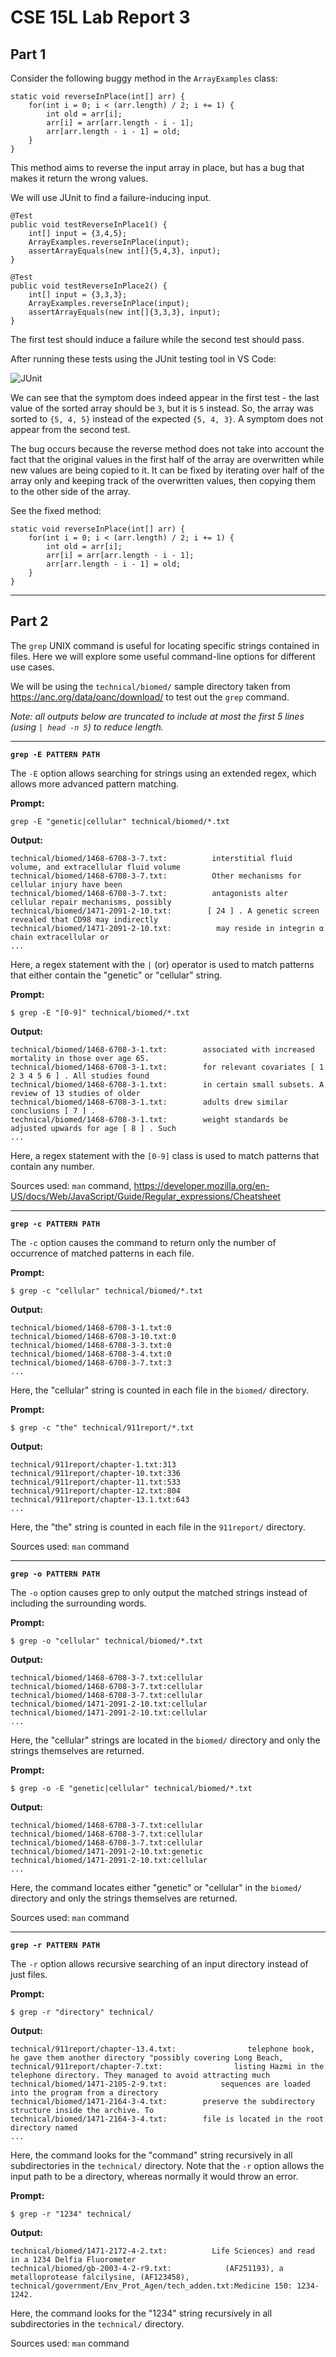 # CSE 15L Lab Report 3

## Part 1

Consider the following buggy method in the `ArrayExamples` class:

```
static void reverseInPlace(int[] arr) {
	for(int i = 0; i < (arr.length) / 2; i += 1) {
		int old = arr[i];
		arr[i] = arr[arr.length - i - 1];
		arr[arr.length - i - 1] = old;
	}
}
```
This method aims to reverse the input array in place, but has a bug that makes it return the wrong values.

We will use JUnit to find a failure-inducing input.

```
@Test
public void testReverseInPlace1() {
	int[] input = {3,4,5};
	ArrayExamples.reverseInPlace(input);
	assertArrayEquals(new int[]{5,4,3}, input);
}

@Test
public void testReverseInPlace2() {
	int[] input = {3,3,3};
	ArrayExamples.reverseInPlace(input);
	assertArrayEquals(new int[]{3,3,3}, input);
}
```
The first test should induce a failure while the second test should pass.

After running these tests using the JUnit testing tool in VS Code:

![JUnit](JUnitTest.png)

We can see that the symptom does indeed appear in the first test - the last value of the sorted array should be `3`, but it is `5` instead. So, the array was sorted to `{5, 4, 5}` instead of the expected `{5, 4, 3}`. A symptom does not appear from the second test.

The bug occurs because the reverse method does not take into account the fact that the original values in the first half of the array are overwritten while new values are being copied to it. It can be fixed by iterating over half of the array only and keeping track of the overwritten values, then copying them to the other side of the array.

See the fixed method:

```
static void reverseInPlace(int[] arr) {
	for(int i = 0; i < (arr.length) / 2; i += 1) {
		int old = arr[i];
		arr[i] = arr[arr.length - i - 1];
		arr[arr.length - i - 1] = old;
	}
}
```

***

## Part 2

The `grep` UNIX command is useful for locating specific strings contained in files. Here we will explore some useful command-line options for different use cases.

We will be using the `technical/biomed/` sample directory taken from https://anc.org/data/oanc/download/ to test out the `grep` command.


*Note: all outputs below are truncated to include at most the first 5 lines (using `| head -n 5`) to reduce length.*

***

**`grep -E PATTERN PATH`**

The `-E` option allows searching for strings using an extended regex, which allows more advanced pattern matching.

**Prompt:**
```
grep -E "genetic|cellular" technical/biomed/*.txt
```
**Output:**
```
technical/biomed/1468-6708-3-7.txt:          interstitial fluid volume, and extracellular fluid volume
technical/biomed/1468-6708-3-7.txt:          Other mechanisms for cellular injury have been
technical/biomed/1468-6708-3-7.txt:          antagonists alter cellular repair mechanisms, possibly
technical/biomed/1471-2091-2-10.txt:        [ 24 ] . A genetic screen revealed that CD98 may indirectly
technical/biomed/1471-2091-2-10.txt:          may reside in integrin α chain extracellular or
...
```

Here, a regex statement with the `|` (or) operator is used to match patterns that either contain the "genetic" or "cellular" string.

**Prompt:**
```
$ grep -E "[0-9]" technical/biomed/*.txt
```

**Output:**
```
technical/biomed/1468-6708-3-1.txt:        associated with increased mortality in those over age 65.
technical/biomed/1468-6708-3-1.txt:        for relevant covariates [ 1 2 3 4 5 6 ] . All studies found
technical/biomed/1468-6708-3-1.txt:        in certain small subsets. A review of 13 studies of older
technical/biomed/1468-6708-3-1.txt:        adults drew similar conclusions [ 7 ] .
technical/biomed/1468-6708-3-1.txt:        weight standards be adjusted upwards for age [ 8 ] . Such
...

```

Here, a regex statement with the `[0-9]` class is used to match patterns that contain any number.

Sources used: `man` command, https://developer.mozilla.org/en-US/docs/Web/JavaScript/Guide/Regular_expressions/Cheatsheet

***

**`grep -c PATTERN PATH`**

The `-c` option causes the command to return only the number of occurrence of matched patterns in each file.

**Prompt:**
```
$ grep -c "cellular" technical/biomed/*.txt
```

**Output:**
```
technical/biomed/1468-6708-3-1.txt:0
technical/biomed/1468-6708-3-10.txt:0
technical/biomed/1468-6708-3-3.txt:0
technical/biomed/1468-6708-3-4.txt:0
technical/biomed/1468-6708-3-7.txt:3
...
```

Here, the "cellular" string is counted in each file in the `biomed/` directory.

**Prompt:**
```
$ grep -c "the" technical/911report/*.txt
```
**Output:**
```
technical/911report/chapter-1.txt:313
technical/911report/chapter-10.txt:336
technical/911report/chapter-11.txt:533
technical/911report/chapter-12.txt:804
technical/911report/chapter-13.1.txt:643
...
```

Here, the "the" string is counted in each file in the `911report/` directory.

Sources used: `man` command

***

**`grep -o PATTERN PATH`**

The `-o` option causes grep to only output the matched strings instead of including the surrounding words.

**Prompt:**
```
$ grep -o "cellular" technical/biomed/*.txt
```

**Output:**
```
technical/biomed/1468-6708-3-7.txt:cellular
technical/biomed/1468-6708-3-7.txt:cellular
technical/biomed/1468-6708-3-7.txt:cellular
technical/biomed/1471-2091-2-10.txt:cellular
technical/biomed/1471-2091-2-10.txt:cellular
...
```

Here, the "cellular" strings are located in the `biomed/` directory and only the strings themselves are returned.

**Prompt:**
```
$ grep -o -E "genetic|cellular" technical/biomed/*.txt 
```
**Output:**
```
technical/biomed/1468-6708-3-7.txt:cellular
technical/biomed/1468-6708-3-7.txt:cellular
technical/biomed/1468-6708-3-7.txt:cellular
technical/biomed/1471-2091-2-10.txt:genetic
technical/biomed/1471-2091-2-10.txt:cellular
...
```

Here, the command locates either "genetic" or "cellular" in the `biomed/` directory and only the strings themselves are returned.

Sources used: `man` command
***

**`grep -r PATTERN PATH`**

The `-r` option allows recursive searching of an input directory instead of just files.

**Prompt:**
```
$ grep -r "directory" technical/
```

**Output:**
```
technical/911report/chapter-13.4.txt:                telephone book, he gave them another directory "possibly covering Long Beach,
technical/911report/chapter-7.txt:                listing Hazmi in the telephone directory. They managed to avoid attracting much
technical/biomed/1471-2105-2-9.txt:            sequences are loaded into the program from a directory
technical/biomed/1471-2164-3-4.txt:        preserve the subdirectory structure inside the archive. To
technical/biomed/1471-2164-3-4.txt:        file is located in the root directory named
...
```
Here, the command looks for the "command" string recursively in all subdirectories in the `technical/` directory. Note that the `-r` option allows the input path to be a directory, whereas normally it would throw an error.

**Prompt:**
```
$ grep -r "1234" technical/
```
**Output:**
```
technical/biomed/1471-2172-4-2.txt:          Life Sciences) and read in a 1234 Delfia Fluorometer
technical/biomed/gb-2003-4-2-r9.txt:            (AF251193), a metalloprotease falcilysine, (AF123458),
technical/government/Env_Prot_Agen/tech_adden.txt:Medicine 150: 1234-1242.
```
Here, the command looks for the "1234" string recursively in all subdirectories in the `technical/` directory. 

Sources used: `man` command